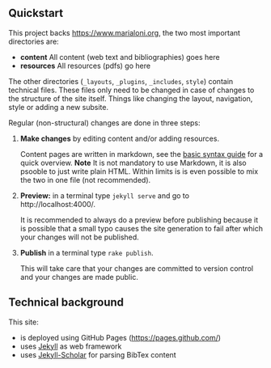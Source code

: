 ## Quickstart

This project backs https://www.marialoni.org, the two most important directories are:
- **content** All content (web text and bibliographies) goes here
- **resources** All resources (pdfs) go here

The other directories (`_layouts`, `_plugins`, `_includes`, `style`) contain technical files. These files only need to be changed in case of changes to the structure of the site itself. Things like changing the layout, navigation, style or adding a new subsite.

Regular (non-structural) changes are done in three steps:
1. **Make changes** by editing content and/or adding resources.
    
    Content pages are written in markdown, see the [basic syntax guide](https://www.markdownguide.org/basic-syntax/) for a quick overview. **Note** It is not mandatory to use Markdown, it is also psooble to just write plain HTML. Within limits is is even possible to mix the two in one file (not recommended).
2. **Preview:** in a terminal type `jekyll serve` and go to http://localhost:4000/.
    
    It is recommended to always do a preview before publishing because it is possible that a small typo causes the site generation to fail after which your changes will not be published.
3. **Publish** in a terminal type `rake publish`.
    
    This will take care that your changes are committed to version control and your changes are made public.

## Technical background 

This site:
- is deployed using GitHub Pages (https://pages.github.com/)
- uses [Jekyll](https://jekyllrb.com/) as web framework
- uses [Jekyll-Scholar](https://github.com/inukshuk/jekyll-scholar#readme) for parsing BibTex content

